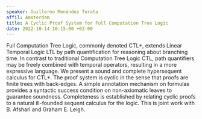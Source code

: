 ```yaml
---
speaker: Guillermo Menéndez Turata
affil: Amsterdam
title: A Cyclic Proof System for Full Computation Tree Logic
date: 2022-10-14 10:15:00 +02:00
---
```

Full Computation Tree Logic, commonly denoted CTL\*, extends Linear Temporal Logic LTL by path quantification for reasoning about branching time.
In contrast to traditional Computation Tree Logic CTL, path quantifiers may be freely combined with temporal operators, resulting in a more expressive language.
We present a sound and complete hypersequent calculus for CTL\*.
The proof system is cyclic in the sense that proofs are finite trees with back-edges.
A simple annotation mechanism on formulas provides a syntactic success condition on non-axiomatic leaves to guarantee soundness.
Completeness is established by relating cyclic proofs to a natural ill-founded sequent calculus for the logic.
This is joint work with B. Afshari and Graham E. Leigh.